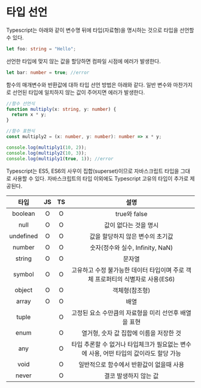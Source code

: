 # 타입 선언

Typescript는 아래와 같이 변수명 뒤에 타입(자료형)을 명시하는 것으로
타입을 선언할 수 있다.

```typescript
let foo: string = "Hello";
```

선언한 타입에 맞지 않는 값을 할당하면 컴파일 시점에 에러가 발생한다.

```typescript
let bar: number = true; //error
```

함수의 매개변수와 반환값에 대하 타입 선언 방법은 아래와 같다.
일반 변수와 마찬가지로 선언된 타입에 일치하지 않는 값이 주어지면
에러가 발생한다.

```typescript
//함수 선언식
function multiply(x: string, y: number) {
  return x * y;
}
```

```typescript
//함수 표현식
const multiply2 = (x: number, y: number): number => x * y;

console.log(multiply1(10, 2));
console.log(multiply2(10, 3));
console.log(multiply1(true, 1)); //error
```

Typescript는 ES5, ES6의 사우이 집합(superset)이므로 자바스크립트
타입을 그대로 사용할 수 있다. 자바스크립트의 타입 이외에도 Typescript 고유의 타입이 추가로 제공된다.

|   타입    | JS  | TS  |                                         설명                                          |
| :-------: | :-: | :-: | :-----------------------------------------------------------------------------------: |
|  boolean  |  O  |  O  |                                     true와 false                                      |
|   null    |  O  |  O  |                                 값이 없다는 것을 명시                                 |
| undefined |  O  |  O  |                           값을 할당하지 않은 변수의 초기값                            |
|  number   |  O  |  O  |                           숫자(정수와 실수, Infinity, NaN)                            |
|  string   |  O  |  O  |                                        문자열                                         |
|  symbol   |  O  |  O  |    고유하고 수정 불가능한 데이터 타입이며 주로 객체 프로퍼티의 식별자로 사용(ES6)     |
|  object   |  O  |  O  |                                    객체형(참조형)                                     |
|   array   |  O  |  O  |                                         배열                                          |
|   tuple   |     |  O  |                 고정된 요소 수만큼의 자료형을 미리 선언후 배열을 표현                 |
|   enum    |     |  O  |                        열거형, 숫자 값 집합에 이름을 저장한 것                        |
|    any    |     |  O  | 타입 추론할 수 없거나 타입체크가 필요없는 변수에 사용, 어떤 타입의 값이라도 할당 가능 |
|   void    |     |  O  |                       일반적으로 함수에서 반환값이 없을때 사용                        |
|   never   |     |  O  |                                 결코 발생하지 않는 값                                 |

